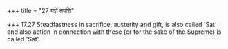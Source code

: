 +++
title = "27 यज्ञे तपसि"

+++
17.27 Steadfastness in sacrifice, austerity and gift, is also called
'Sat' and also action in connection with these (or for the sake of the
Supreme) is called 'Sat'.
